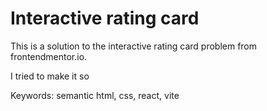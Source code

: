 # Interactive rating card

This is a solution to the interactive rating card problem from frontendmentor.io.

I tried to make it so 

Keywords: semantic html, css, react, vite
